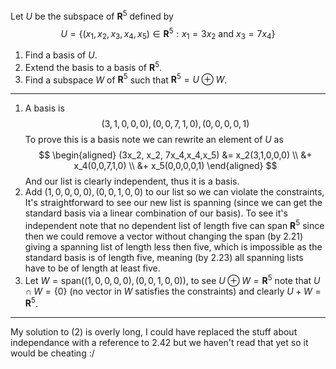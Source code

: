 Let $U$ be the subspace of $\mathbf R^5$ defined by
$$
U = \{(x_1,x_2,x_3,x_4,x_5) \in \mathbf R^5 : x_1 = 3x_2 \text{ and } x_3 = 7x_4\}
$$

1. Find a basis of $U$.
2. Extend the basis to a basis of $\mathbf R^5$.
3. Find a subspace $W$ of $\mathbf R^5$ such that $\mathbf R^5 = U \oplus W$.

---

1. A basis is
$$
(3,1,0,0,0),(0,0,7,1,0),(0,0,0,0,1)
$$
To prove this is a basis note we can rewrite an element of $U$ as
$$
\begin{aligned}
(3x_2, x_2, 7x_4,x_4,x_5)
&= x_2(3,1,0,0,0) \\
&+ x_4(0,0,7,1,0) \\
&+ x_5(0,0,0,0,1)
\end{aligned}
$$
And our list is clearly independent, thus it is a basis.
2. Add $(1,0,0,0,0),(0,0,1,0,0)$ to our list so we can violate the constraints, It's straightforward to see our new list is spanning (since we can get the standard basis via a linear combination of our basis). To see it's independent note that no dependent list of length five can span $\mathbf R^5$ since then we could remove a vector without changing the span (by 2.21) giving a spanning list of length less then five, which is impossible as the standard basis is of length five, meaning (by 2.23) all spanning lists have to be of length at least five.
4. Let $W = \text{span}((1,0,0,0,0),(0,0,1,0,0))$, to see $U \oplus W = \mathbf{R}^5$ note that $U \cap W = \{0\}$ (no vector in $W$ satisfies the constraints) and clearly $U+W = \mathbf{R}^5$.

---

My solution to (2) is overly long, I could have replaced the stuff about independance with a reference to 2.42 but we haven't read that yet so it would be cheating :/